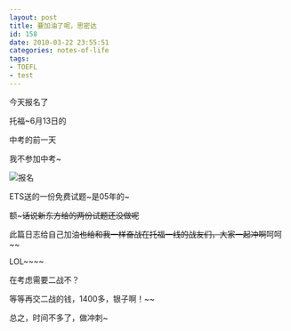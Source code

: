 ```yaml
---
layout: post
title: 要加油了呢，思密达
id: 158
date: 2010-03-22 23:55:51
categories: notes-of-life
tags:
- TOEFL
- test
---
```


今天报名了<!-- more -->

托福~6月13日的

中考的前一天

我不参加中考~

![报名](https://cdn.blueandhack.com/wp-content/uploads/2010/03/thumb1.jpg)

ETS送的一份免费试题~是05年的~

额~~~话说新东方给的两份试题还没做呢~~

此篇日志给自己加油~~也给和我一样奋战在托福一线的战友们，大家一起冲啊~~呵呵~~

LOL~~~~

在考虑需要二战不？

等等再交二战的钱，1400多，银子啊！~~

总之，时间不多了，做冲刺~

